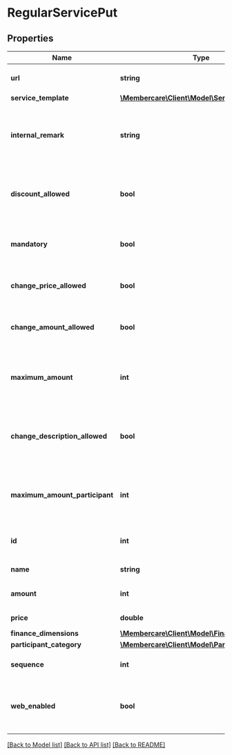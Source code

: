 # RegularServicePut

## Properties
Name | Type | Description | Notes
------------ | ------------- | ------------- | -------------
**url** | **string** | The link to the current resource | [optional] 
**service_template** | [**\Membercare\Client\Model\ServiceTemplate**](ServiceTemplate.md) |  | [optional] 
**internal_remark** | **string** | Indicates whether or not the description of the service is editable. | [optional] 
**discount_allowed** | **bool** | Indicates whether or not discount is allowed on the service. | [optional] 
**mandatory** | **bool** | Indicates whether or not the service is mandatory. | [optional] 
**change_price_allowed** | **bool** | Indicates whether or not the price is editable. | [optional] 
**change_amount_allowed** | **bool** | Indicates whether or not the amount is editable. | [optional] 
**maximum_amount** | **int** | The maximum amount that is available for the service. | [optional] 
**change_description_allowed** | **bool** | Indicates whether or not the description of the service is editable. | [optional] 
**maximum_amount_participant** | **int** | The maximum amount that is available for each participant. | [optional] 
**id** | **int** | The identification number of the service. | [optional] 
**name** | **string** | The name of the service | [optional] 
**amount** | **int** | The default amount for the service. | [optional] 
**price** | **double** | The price of the service | [optional] 
**finance_dimensions** | [**\Membercare\Client\Model\FinanceDimensions**](FinanceDimensions.md) |  | [optional] 
**participant_category** | [**\Membercare\Client\Model\ParticipantCategory**](ParticipantCategory.md) |  | [optional] 
**sequence** | **int** | The ordering sequence of the service | [optional] 
**web_enabled** | **bool** | Indicates whether or not to display the service on web. | [optional] 

[[Back to Model list]](../../README.md#documentation-for-models) [[Back to API list]](../../README.md#documentation-for-api-endpoints) [[Back to README]](../../README.md)

